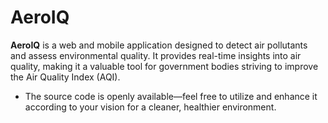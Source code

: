 # AeroIQ
**AeroIQ** is a web and mobile application designed to detect air pollutants and assess environmental quality.
It provides real-time insights into air quality, making it a valuable tool for government bodies striving to improve the Air Quality Index (AQI). 
- The source code is openly available—feel free to utilize and enhance it according to your vision for a cleaner, healthier environment.
